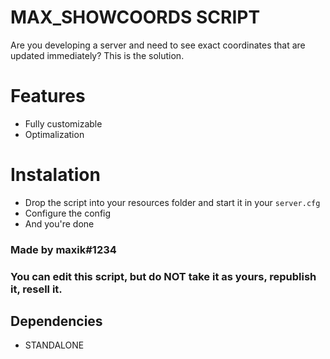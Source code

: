 # MAX_SHOWCOORDS SCRIPT

Are you developing a server and need to see exact coordinates that are updated immediately? This is the solution.

# Features
- Fully customizable
- Optimalization

# Instalation
- Drop the script into your resources folder and start it in your `server.cfg`
- Configure the config
- And you're done

### Made by maxik#1234
### You can edit this script, but do NOT take it as yours, republish it, resell it.

## Dependencies
- STANDALONE
 
